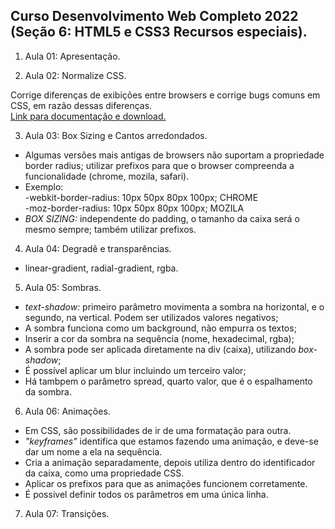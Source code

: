 ## Curso Desenvolvimento Web Completo 2022 (Seção 6: HTML5 e CSS3 Recursos especiais).

1. Aula 01: Apresentação.

2. Aula 02: Normalize CSS. <br>

  Corrige diferenças de exibições entre browsers e corrige bugs comuns em CSS, em razão dessas diferenças.<br>
  <a href="https://necolas.github.io/normalize.css/" target="_blank">Link para documentação e download.</a>

3. Aula 03: Box Sizing e Cantos arredondados. <br>

  - Algumas versões mais antigas de browsers não suportam a propriedade border radius; utilizar prefixos para que o browser compreenda a funcionalidade (chrome, mozila, safari).<br>
  - Exemplo:<br>
  -webkit-border-radius: 10px 50px 80px 100px; CHROME<br>
  -moz-border-radius: 10px 50px 80px 100px; MOZILA<br>
  - <em>BOX SIZING:</em> independente do padding, o tamanho da caixa será o mesmo sempre; também utilizar prefixos.<br>

4. Aula 04: Degradê e transparências. <br>

  - linear-gradient, radial-gradient, rgba. <br>

5. Aula 05: Sombras. <br>

  - <em>text-shadow:</em> primeiro parâmetro movimenta a sombra na horizontal, e o segundo, na vertical. Podem ser utilizados valores negativos;<br>
  - A sombra funciona como um background, não empurra os textos;<br>
  - Inserir a cor da sombra na sequência (nome, hexadecimal, rgba);<br>
  - A sombra pode ser aplicada diretamente na div (caixa), utilizando <em>box-shadow</em>;<br>
  - É possível aplicar um blur incluindo um terceiro valor; <br>
  - Há tambpem o parâmetro spread, quarto valor, que é o espalhamento da sombra. <br>

6. Aula 06: Animações. <br>

  - Em CSS, são possibilidades de ir de uma formatação para outra.<br>
  - <em>"keyframes"</em> identifica que estamos fazendo uma animação, e deve-se dar um nome a ela na sequência. <br>
  - Cria a animação separadamente, depois utiliza dentro do identificador da caixa, como uma propriedade CSS.<br>
  - Aplicar os prefixos para que as animações funcionem corretamente. <br>
  - É possivel definir todos os parâmetros em uma única linha. <br>

7. Aula 07: Transições. <br>
